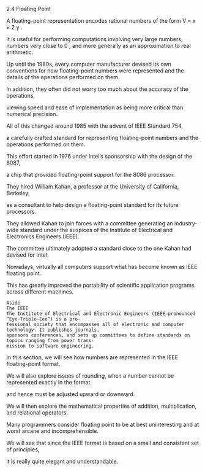 2.4
Floating Point

A floating-point representation encodes rational numbers of the form V = x × 2 y .

It is useful for performing computations involving very large numbers,
numbers very close to 0 , and more generally as an approximation to real arithmetic.

Up until the 1980s, every computer manufacturer devised its own conventions 
for how floating-point numbers were represented and the details of the operations performed on them. 

In addition, they often did not worry too much about the accuracy of the operations, 

viewing speed and ease of implementation as being more critical than numerical precision.

All of this changed around 1985 with the advent of IEEE Standard 754, 

a carefully crafted standard for representing floating-point numbers and the operations performed on them. 

This effort started in 1976 under Intel’s sponsorship with the design of the 8087, 

a chip that provided floating-point support for the 8086 processor. 

They hired William Kahan, a professor at the University of California, Berkeley, 

as a consultant to help design a floating-point standard for its future processors. 

They allowed Kahan to join forces with a committee generating an industry-wide standard 
under the auspices of the Institute of Electrical and Electronics Engineers (IEEE). 

The committee ultimately adopted a standard close to the one Kahan had devised for Intel. 

Nowadays, virtually all computers support what has become known as IEEE floating point. 

This has greatly improved the
portability of scientific application programs across different machines.
```
Aside
The IEEE
The Institute of Electrical and Electronic Engineers (IEEE—pronounced “Eye-Triple-Eee”) is a pro-
fessional society that encompasses all of electronic and computer technology. It publishes journals,
sponsors conferences, and sets up committees to define standards on topics ranging from power trans-
mission to software engineering.

```

In this section, we will see how numbers are represented in the IEEE floating-point format. 

We will also explore issues of rounding, when a number cannot be represented exactly in the format 

and hence must be adjusted upward or downward. 

We will then explore the mathematical properties of addition, multiplication, and relational operators. 

Many programmers consider floating point to be at best uninteresting and at worst arcane and incomprehensible. 

We will see that since the IEEE format is based on a small and consistent set of principles, 

it is really quite elegant and understandable.


